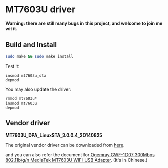# MT7603U driver
**Warning: there are still many bugs in this project, and welcome to join me wit
it.**

## Build and Install
```bash
sudo make && sudo make install
```

Test it:
```
insmod mt7603u_sta
depmod
```

You may also update the driver:
```
rmmod mt7603u*
insmod mt7603u
depmod
```

## Vendor driver
**MT7603U_DPA_LinuxSTA_3.0.0.4_20140825**

The original vendor driver can be downloaded from [here](http://www.ogemray.com/include/upload/download/_20151027134607312.rar).

and you can also refer the document for [Ogemray GWF-1D07 300Mbps 802.11b/g/n MediaTek MT7603U WIFI USB Adapter](http://www.ogemray.com/product/download/GWF-1D07_xz.pdf). (It's in Chinese.)

